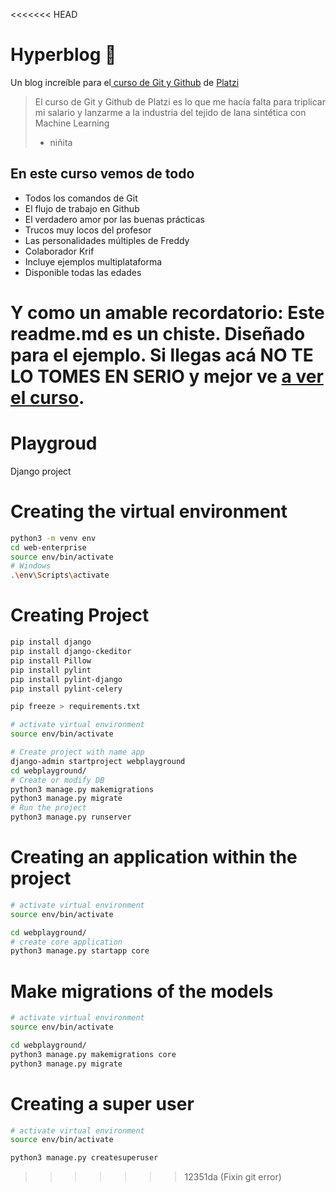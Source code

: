 <<<<<<< HEAD
# Hyperblog 💚
Un blog increíble para el[ curso de Git y Github](https://platzi.com/cursos/git-github/ " curso de Git y Github") de [Platzi](https://platzi.com/ "Platzi")
> El curso de Git y Github de Platzi es lo que me hacía falta para triplicar mi salario y lanzarme a la industria del tejido de lana sintética con Machine Learning
> - niñita

## En este curso vemos de todo
* Todos los comandos de Git
* El flujo de trabajo en Github
* El verdadero amor por las buenas prácticas
* Trucos muy locos del profesor
* Las personalidades múltiples de Freddy
* Colaborador Krif
* Incluye ejemplos multiplataforma
* Disponible todas las edades

Y como un amable recordatorio: **Este readme.md es un chiste**.  Diseñado para el ejemplo. Si llegas acá NO TE LO TOMES EN SERIO y mejor ve [**a ver el curso**](https://platzi.com/cursos/git-github/ "a ver el curso").
=======
# Playgroud
Django project 

# Creating the virtual environment
```sh
python3 -m venv env
cd web-enterprise
source env/bin/activate
# Windows
.\env\Scripts\activate
```

# Creating Project
```sh
pip install django
pip install django-ckeditor
pip install Pillow
pip install pylint
pip install pylint-django
pip install pylint-celery

pip freeze > requirements.txt
```

```sh
# activate virtual environment 
source env/bin/activate

# Create project with name app
django-admin startproject webplayground
cd webplayground/
# Create or modify DB
python3 manage.py makemigrations
python3 manage.py migrate
# Run the project
python3 manage.py runserver

```

# Creating an application within the project
```sh
# activate virtual environment 
source env/bin/activate

cd webplayground/
# create core application
python3 manage.py startapp core

```

# Make migrations of the models
```sh
# activate virtual environment 
source env/bin/activate

cd webplayground/
python3 manage.py makemigrations core
python3 manage.py migrate

```

# Creating a super user
```sh
# activate virtual environment 
source env/bin/activate

python3 manage.py createsuperuser

```
>>>>>>> 12351da (Fixin git error)
